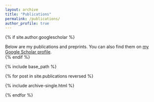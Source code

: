 ```yaml
---
layout: archive
title: "Publications"
permalink: /publications/
author_profile: true
---
```

 {% if site.author.googlescholar %}
  <div class="wordwrap">Below are my publications and preprints. You can also find them on <a href="https://scholar.google.com/citations?user=Uph8rcwAAAAJ&hl=en&oi=ao">my Google Scholar profile</a>.</div>
{% endif %}


{% include base_path %}


{% for post in site.publications reversed %}


  {% include archive-single.html %}


{% endfor %}

